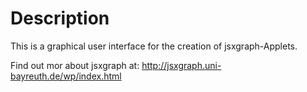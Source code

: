 
# Description

This is a graphical user interface for the creation of jsxgraph-Applets.

Find out mor about jsxgraph at: http://jsxgraph.uni-bayreuth.de/wp/index.html

